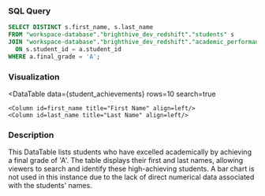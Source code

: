 ### SQL Query
```sql student_achievements
SELECT DISTINCT s.first_name, s.last_name
FROM "workspace-database"."brighthive_dev_redshift"."students" s
JOIN "workspace-database"."brighthive_dev_redshift"."academic_performance" a
  ON s.student_id = a.student_id
WHERE a.final_grade = 'A';
```

### Visualization
<DataTable
    data={student_achievements}
    rows=10
    search=true
>
    <Column id=first_name title="First Name" align=left/>
    <Column id=last_name title="Last Name" align=left/>
</DataTable>

### Description
This DataTable lists students who have excelled academically by achieving a final grade of 'A'. The table displays their first and last names, allowing viewers to search and identify these high-achieving students. A bar chart is not used in this instance due to the lack of direct numerical data associated with the students' names.